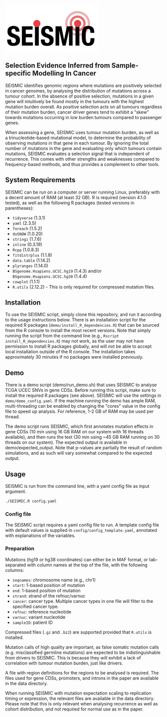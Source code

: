 <img src="https://github.com/larsson-lab/SEISMIC/raw/main/media/SEISMIC_logo.png" width="300" /> <!-- Change this to a raw.github link after making the repo public to avoid broken links if the README is hosted without the logo file in places other than GitHub. -->

## Selection Evidence Inferred from Sample-specific Modelling In Cancer

SEISMIC identifies genomic regions where mutations are positively selected in cancer genomes, by analysing the distribution of mutations across a tumour cohort.
In the absence of positive selection, mutations in a given gene will intuitively be found mostly in the tumours with the highest mutation burden overall.
As positive selection acts on all tumours regardless of their mutation burden, cancer driver genes tend to exhibit a "skew" towards mutations occurring in low burden tumours compared to passenger genes.

When assessing a gene, SEISMIC uses tumour mutation burden, as well as a trinucleotide-based mutational model, to determine the probability of observing mutations in that gene in each tumour.
By ignoring the total number of mutations in the gene and evaluating only which tumours contain mutations, SEISMIC evaluates a selection signal that is independent of recurrence.
This comes with other strengths and weaknesses compared to frequency-based methods, and thus provides a complement to other tools.

## System Requirements

SEISMIC can be run on a computer or server running Linux, preferably with a decent amount of RAM (at least 32 GB). R is required (version 4.1.0 tested), as well as the following R packages (tested versions in parentheses):
- `tidyverse` (1.3.1)
- `yaml` (2.3.5)
- `foreach` (1.5.2)
- `doSNOW` (1.0.20)
- `stringi` (1.7.6)
- `inline` (0.3.19)
- `Rcpp` (1.0.8.3)
- `fitdistrplus` (1.1.8)
- `data.table` (1.14.2)
- `plyranges` (1.14.0)
- `BSgenome.Hsapiens.UCSC.hg19` (1.4.3) and/or `BSgenome.Hsapiens.UCSC.hg38` (1.4.4)
- `cowplot` (1.1.1)
- `R.utils` (2.12.2) - This is only required for compressed mutation files.


## Installation

To use the SEISMIC script, simply clone this repository, and run it according to the usage instructions below.
There is an installation script for the required R packages (`demo/install_R_dependencies.R`) that can be sourced from the R console to install the most recent versions. Note that simply running the script from the command line (e.g., `Rscript install_R_dependencies.R`) may not work, as the user may not have permission to install R packages globally, and will not be able to accept local installation outside of the R console. The installation takes approximately 30 minutes if no packages were installed previously.


## Demo
There is a demo script (demo/run_demo.sh) that uses SEISMIC to analyse TCGA UCEC SNVs in gene CDSs. Before running this script, make sure to install the required R packages (see above). SEISMIC will use the settings in `demo/demo_config.yaml`. If the machine running the demo has ample RAM, multi-threading can be enabled by changing the "cores" value in the config file to speed up analysis. For reference, 1-2 GB of RAM may be used per thread.

The demo script runs SEISMIC, which first annotates mutation effects in gene CDSs (10 min using 16 GB RAM on our system with 16 threads available), and then runs the test (30 min using \~45 GB RAM running on 30 threads on our system). The expected output is available in demo/expected_output. Note that p-values are partially the result of random simulations, and as such will vary somewhat compared to the expected output.


## Usage

SEISMIC is run from the command line, with a yaml config file as input argument.

```bash
./SEISMIC.R config.yaml
```

### Config file

The SEISMIC script requires a yaml config file to run. A template config file with default values is supplied in `config/config_template.yaml`, annotated with explanations of the variables.


### Preparation

Mutations (hg19 or hg38 coordinates) can either be in MAF format, or tab-separated with column names at the top of the file, with the following columns:
- `seqnames`: chromosome name (e.g., chr1)
- `start`: 1-based position of mutation
- `end`: 1-based position of mutation
- `strand`: strand of the refnuc/varnuc 
- `cancer`: cancer type. Multiple cancer types in one file will filter to the specified cancer type.
- `refnuc`: reference nucleotide
- `varnuc`: variant nucleotide
- `sampleID`: patient ID

Compressed files (`.gz` and `.bz2`) are supported provided that `R.utils` is installed.

Mutation calls of high quality are important, as false somatic mutation calls (e.g. misclassified germline mutations) are expected to be indistinguishable from drivers to SEISMIC. This is because they will exhibit a lack of correlation with tumour mutation burden, just like drivers.

A file with region definitions for the regions to be analysed is required. The files used for gene CDSs, promoters, and introns in the paper are available in the data directory.

When running SEISMIC with mutation expectation scaling to replication timing or expression, the relevant files are available in the data directory. Please note that this is only relevant when analysing recurrence as well as cohort distribution, and not required for normal use as in the paper.

